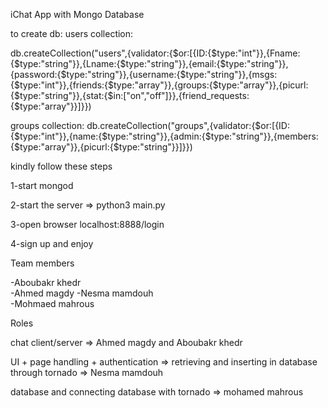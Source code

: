 iChat App with Mongo Database

to create db:
users collection: 

db.createCollection("users",{validator:{$or:[{ID:{$type:"int"}},{Fname:{$type:"string"}},{Lname:{$type:"string"}},{email:{$type:"string"}},{password:{$type:"string"}},{username:{$type:"string"}},{msgs:{$type:"int"}},{friends:{$type:"array"}},{groups:{$type:"array"}},{picurl:{$type:"string"}},{stat:{$in:["on","off"]}},{friend_requests:{$type:"array"}}]}})

groups collection:
db.createCollection("groups",{validator:{$or:[{ID:{$type:"int"}},{name:{$type:"string"}},{admin:{$type:"string"}},{members:{$type:"array"}},{picurl:{$type:"string"}}]}})

kindly follow these steps

1-start mongod

2-start the server => python3 main.py

3-open browser localhost:8888/login

4-sign up and enjoy



Team members                                   

-Aboubakr khedr  
-Ahmed magdy
-Nesma mamdouh  
-Mohmaed mahrous

Roles

chat client/server     =>      Ahmed magdy and Aboubakr khedr

UI + page handling + authentication => retrieving and inserting in database through tornado  => Nesma mamdouh

database and connecting database with tornado  => mohamed mahrous
